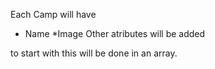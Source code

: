 Each Camp will have

* Name 
*Image
Other atributes will be added

to start with this will be done in an array.